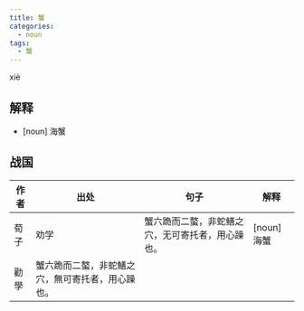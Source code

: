 ```yaml
---
title: 蟹
categories:
  - noun
tags:
  - 蟹
---
```


xiè
<!-- more -->

## 解释
* [noun] 海蟹

## 战国

作者|出处|句子|解释
---|---|---|---
荀子|劝学|蟹六跪而二螯，非蛇鳝之穴，无可寄托者，用心躁也。|[noun] 海蟹
   |勸學|蟹六跪而二螯，非蛇鱔之穴，無可寄托者，用心躁也。|
